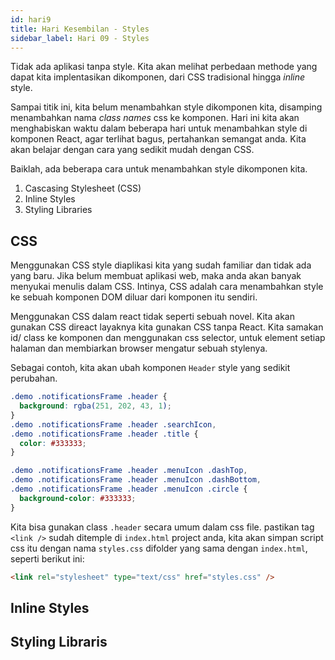 ```yaml
---
id: hari9
title: Hari Kesembilan - Styles
sidebar_label: Hari 09 - Styles
---
```


Tidak ada aplikasi tanpa style. Kita akan melihat perbedaan methode yang dapat kita implentasikan dikomponen, dari CSS tradisional hingga _inline_ style.

Sampai titik ini, kita belum menambahkan style dikomponen kita, disamping menambahkan nama _class names_ css ke komponen. Hari ini kita akan menghabiskan waktu dalam beberapa hari untuk menambahkan style di komponen React, agar terlihat bagus, pertahankan semangat anda. Kita akan belajar dengan cara yang sedikit mudah dengan CSS.

Baiklah, ada beberapa cara untuk menambahkan style dikomponen kita.

1. Cascasing Stylesheet (CSS)
2. Inline Styles
3. Styling Libraries

## CSS

Menggunakan CSS style diaplikasi kita yang sudah familiar dan tidak ada yang baru. Jika belum membuat aplikasi web, maka anda akan banyak menyukai menulis dalam CSS. Intinya, CSS adalah cara menambahkan style ke sebuah komponen DOM diluar dari komponen itu sendiri.

Menggunakan CSS dalam react tidak seperti sebuah novel. Kita akan gunakan CSS direact layaknya kita gunakan CSS tanpa React. Kita samakan id/ class ke komponen dan menggunakan css selector, untuk element setiap halaman dan membiarkan browser mengatur sebuah stylenya.

Sebagai contoh, kita akan ubah komponen `Header` style yang sedikit perubahan.

```css
.demo .notificationsFrame .header {
  background: rgba(251, 202, 43, 1);
}
.demo .notificationsFrame .header .searchIcon,
.demo .notificationsFrame .header .title {
  color: #333333;
}

.demo .notificationsFrame .header .menuIcon .dashTop,
.demo .notificationsFrame .header .menuIcon .dashBottom,
.demo .notificationsFrame .header .menuIcon .circle {
  background-color: #333333;
}
```

Kita bisa gunakan class `.header` secara umum dalam css file. pastikan tag `<link />` sudah ditemple di `index.html` project anda, kita akan simpan script css itu dengan nama `styles.css` difolder yang sama dengan `index.html`, seperti berikut ini:

```html
<link rel="stylesheet" type="text/css" href="styles.css" />
```

## Inline Styles

## Styling Libraris
